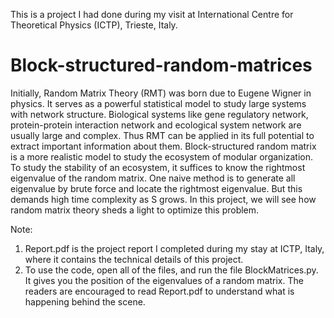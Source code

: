 This is a project I had done during my visit at International Centre for Theoretical Physics (ICTP), Trieste, Italy.

# Block-structured-random-matrices

Initially, Random Matrix Theory (RMT) was born due to Eugene Wigner in physics. It serves as a powerful statistical model to study large systems with network structure. Biological systems like gene regulatory network, protein-protein interaction network and ecological system network are usually large and complex. Thus RMT can be applied in its full potential to extract important information about them. Block-structured random matrix is a more realistic model to study the ecosystem of modular organization. To study the stability of an ecosystem, it suffices to know the rightmost eigenvalue of the random matrix. One naive method is to generate all eigenvalue by brute force and locate the rightmost eigenvalue. But this demands high time complexity as S grows. In this project, we will see how random matrix theory sheds a light to optimize this problem. 

Note: 
1) Report.pdf is the project report I completed during my stay at ICTP, Italy, where it contains the technical details of this project.  
2) To use the code, open all of the files, and run the file BlockMatrices.py. It gives you the position of the eigenvalues of a random matrix. The readers are encouraged to read Report.pdf to understand what is happening behind the scene. 
